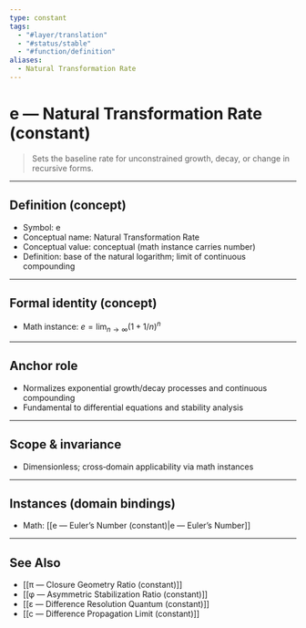 ```yaml
---
type: constant
tags:
  - "#layer/translation"
  - "#status/stable"
  - "#function/definition"
aliases:
  - Natural Transformation Rate
---
```


# e — Natural Transformation Rate (constant)

> Sets the baseline rate for unconstrained growth, decay, or change in recursive forms.

---

## Definition (concept)

- Symbol: e
- Conceptual name: Natural Transformation Rate
- Conceptual value: conceptual (math instance carries number)
- Definition: base of the natural logarithm; limit of continuous compounding

---

## Formal identity (concept)

- Math instance: $e = \lim_{n \to \infty} (1 + 1/n)^n$

---

## Anchor role

- Normalizes exponential growth/decay processes and continuous compounding
- Fundamental to differential equations and stability analysis

---

## Scope & invariance

- Dimensionless; cross‑domain applicability via math instances

---

## Instances (domain bindings)

- Math: [[e — Euler’s Number (constant)|e — Euler’s Number]]

---

## See Also

- [[π — Closure Geometry Ratio (constant)]]
- [[φ — Asymmetric Stabilization Ratio (constant)]]
- [[ε — Difference Resolution Quantum (constant)]]
- [[c — Difference Propagation Limit (constant)]]

